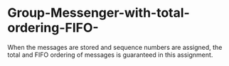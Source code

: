 # Group-Messenger-with-total-ordering-FIFO-
 When the messages are stored and sequence numbers are assigned, the total and FIFO ordering of messages is guaranteed in this assignment.
